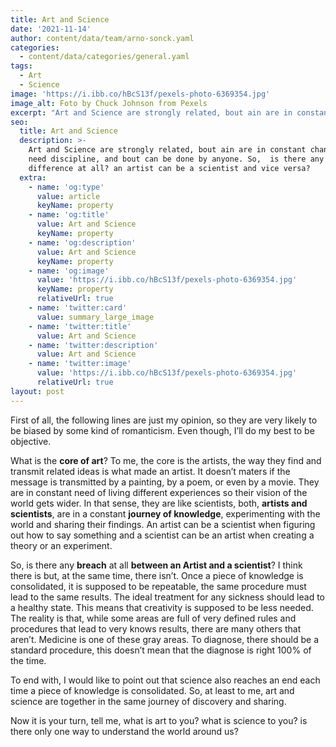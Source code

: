 ```yaml
---
title: Art and Science
date: '2021-11-14'
author: content/data/team/arno-sonck.yaml
categories:
  - content/data/categories/general.yaml
tags:
  - Art
  - Science
image: 'https://i.ibb.co/hBcS13f/pexels-photo-6369354.jpg'
image_alt: Foto by Chuck Johnson from Pexels
excerpt: "Art and Science are strongly related, bout ain are in constant change, bout need discipline, and bout can be done by anyone. So,  is there any difference at all? an artist can be a scientist and vice versa? -\_Foto by Chuck Johnson from Pexels"
seo:
  title: Art and Science
  description: >-
    Art and Science are strongly related, bout ain are in constant change, bout
    need discipline, and bout can be done by anyone. So,  is there any
    difference at all? an artist can be a scientist and vice versa?
  extra:
    - name: 'og:type'
      value: article
      keyName: property
    - name: 'og:title'
      value: Art and Science
      keyName: property
    - name: 'og:description'
      value: Art and Science
      keyName: property
    - name: 'og:image'
      value: 'https://i.ibb.co/hBcS13f/pexels-photo-6369354.jpg'
      keyName: property
      relativeUrl: true
    - name: 'twitter:card'
      value: summary_large_image
    - name: 'twitter:title'
      value: Art and Science
    - name: 'twitter:description'
      value: Art and Science
    - name: 'twitter:image'
      value: 'https://i.ibb.co/hBcS13f/pexels-photo-6369354.jpg'
      relativeUrl: true
layout: post
---
```


First of all, the following lines are just my opinion, so they are very likely to be biased by some kind of romanticism. Even though, I’ll do my best to be objective.

What is the **core of art**? To me, the core is the artists, the way they find and transmit related ideas is what made an artist. It doesn’t maters if the message is transmitted by a painting, by a poem, or even by a movie. They are in constant need of living different experiences so their vision of the world gets wider. In that sense, they are like scientists, both, **artists and scientists**, are in a constant **journey of knowledge**, experimenting with the world and sharing their findings. An artist can be a scientist when figuring out how to say something and a scientist can be an artist when creating a theory or an experiment.

So, is there any **breach** at all **between an Artist and a scientist**? I think there is but, at the same time, there isn’t. Once a piece of knowledge is consolidated, it is supposed to be repeatable, the same procedure must lead to the same results. The ideal treatment for any sickness should lead to a healthy state. This means that creativity is supposed to be less needed. The reality is that, while some areas are full of very defined rules and procedures that lead to very knows results, there are many others that aren’t. Medicine is one of these gray areas. To diagnose, there should be a standard procedure, this doesn’t mean that the diagnose is right 100% of the time.

To end with, I would like to point out that science also reaches an end each time a piece of knowledge is consolidated. So, at least to me, art and science are together in the same journey of discovery and sharing. 

Now it is your turn, tell me, what is art to you? what is science to you? is there only one way to understand the world around us?

